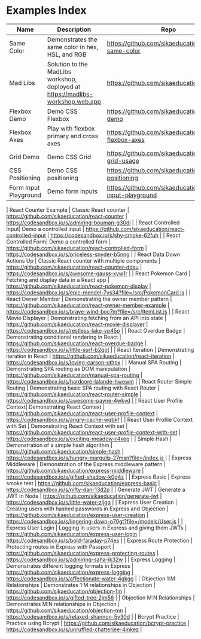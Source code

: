 # Examples Index

| Name | Description | Repo | REPL |
| --- | --- | --- | --- |
| Same Color | Demonstrates the same color in hex, HSL, and RGB | https://github.com/sikaeducation/example-same-color | https://codesandbox.io/s/ecstatic-sun-qdulk?file=/index.css |
| Mad Libs | Solution to the MadLibs workshop, deployed at https://madlibs-workshop.web.app | https://github.com/sikaeducation/mad-libs | https://codesandbox.io/s/sparkling-shadow-qksuf |
| Flexbox Demo | Demo CSS Flexbox | https://github.com/sikaeducation/flexbox-demo | https://codesandbox.io/s/lucid-allen-gjsxb |
| Flexbox Axes | Play with flexbox primary and cross axes | https://github.com/sikaeducation/css-flexbox-axes | https://codesandbox.io/s/reverent-hodgkin-b3ru6 |
| Grid Demo | Demo CSS Grid | https://github.com/sikaeducation/css-grid-usage | https://codesandbox.io/s/optimistic-sun-y8bo8 |
| CSS Positioning | Demo CSS positioning | https://github.com/sikaeducation/css-positioning | https://codesandbox.io/s/wonderful-moon-jzcd2?file=/index.css |
| Form Input Playground | Demo form inputs | https://github.com/sikaeducation/form-input-playground | https://codesandbox.io/s/charming-pike-426kj |

| React Counter Example | Classic React counter | https://github.com/sikaeducation/react-counter | https://codesandbox.io/s/admiring-bouman-g30dj |
| React Controlled Input| Demo a controlled input | https://github.com/sikaeducation/react-controlled-input | https://codesandbox.io/s/shy-smoke-62fuh |
| React Controlled Form| Demo a controlled form | https://github.com/sikaeducation/react-controlled-form | https://codesandbox.io/s/priceless-snyder-b5nng |
| React Data Down Actions Up | Classic React counter with multiple components | https://github.com/sikaeducation/react-counter-ddau | https://codesandbox.io/s/awesome-gauss-xyw1r |
| React Pokemon Card | Fetching and display data in a React app | https://github.com/sikaeducation/react-pokemon-display | https://codesandbox.io/s/epic-mendel-7ys34?file=/src/PokemonCard.js |
| React Owner Member | Demonstrating the owner member pattern | https://github.com/sikaeducation/react-owner-member-example | https://codesandbox.io/s/brave-wind-boc7m?file=/src/ItemList.js |
| React Movie Displayer | Demonstrating fetching from an API into state | https://github.com/sikaeducation/react-movie-displayer | https://codesandbox.io/s/restless-lake-vp45p |
| React Overdue Badge | Demonstrating conditional rendering in React | https://github.com/sikaeducation/react-overdue-badge | https://codesandbox.io/s/little-surf-b2qot |
| React Iteration | Demonstrating iteration in React | https://github.com/sikaeducation/react-iteration | https://codesandbox.io/s/loving-carson-uthpx |
| Manual SPA Routing | Demonstrating SPA routing as DOM manipulation | https://github.com/sikaeducation/manual-spa-routing | https://codesandbox.io/s/hardcore-lalande-hwewm |
| React Router Simple Routing | Demonstrating basic SPA routing with React Router | https://github.com/sikaeducation/react-router-simple | https://codesandbox.io/s/awesome-payne-4wkvd |
| React User Profile Context| Demonstrating React Context | https://github.com/sikaeducation/react-user-profile-context | https://codesandbox.io/s/angry-cache-wqbkf |
| React User Profile Context with Set | Demonstrating React Context with set | https://github.com/sikaeducation/react-user-profile-context-with-set | https://codesandbox.io/s/exciting-meadow-r4xeg |
| Simple Hash | Demonstration of a simple hash algorithm | https://github.com/sikaeducation/simple-hash | https://codesandbox.io/s/hungry-margulis-27msn?file=/index.js |
| Express Middleware | Demonstration of the Express middleware pattern | https://github.com/sikaeducation/express-middleware | https://codesandbox.io/s/gifted-shadow-k0g4z |
| Express Basic | Express smoke test | https://github.com/sikaeducation/express-basic | https://codesandbox.io/s/nifty-dan-13d2p |
| Generate JWT | Generate a JWT in Node | https://github.com/sikaeducation/generate-jwt | https://codesandbox.io/s/little-water-zijgq |
| Express User Creation | Creating users with hashed passwords in Express and Objection | https://github.com/sikaeducation/express-user-creation | https://codesandbox.io/s/lingering-dawn-o70gt?file=/models/User.js |
| Express User Login | Logging in users in Express and giving them JWTs | https://github.com/sikaeducation/express-user-login | https://codesandbox.io/s/bold-faraday-p74es |
| Express Route Protection | Protecting routes in Express with Passport | https://github.com/sikaeducation/express-protecting-routes | https://codesandbox.io/s/admiring-saha-ik32w |
| Express Logging | Demonstrates different logging formats in Express | https://github.com/sikaeducation/express-logging | https://codesandbox.io/s/affectionate-water-4gkgg |
| Objection 1:M Relationships | Demonstrates 1:M relationships in Objection | https://github.com/sikaeducation/objection-1m | https://codesandbox.io/s/gifted-tree-2jm56 |
| Objection M:N Relationships | Demonstrates M:N relationships in Objection | https://github.com/sikaeducation/objection-mn | https://codesandbox.io/s/relaxed-shannon-5y30d |
| Bcrypt Practice | Practice using Bcrypt | https://github.com/sikaeducation/bcrypt-practice | https://codesandbox.io/s/unruffled-chatterjee-4mkez |

